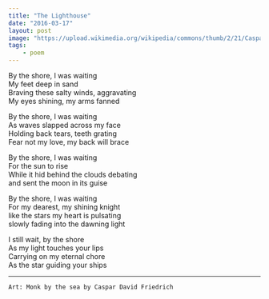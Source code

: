 ```yaml
---
title: "The Lighthouse"
date: "2016-03-17"
layout: post
image: "https://upload.wikimedia.org/wikipedia/commons/thumb/2/21/Caspar_David_Friedrich_-_Der_M%C3%B6nch_am_Meer_-_Google_Art_Project.jpg/1200px-Caspar_David_Friedrich_-_Der_M%C3%B6nch_am_Meer_-_Google_Art_Project.jpg"
tags: 
    - poem
---
```


By the shore, I was waiting  
My feet deep in sand  
Braving these salty winds, aggravating  
My eyes shining, my arms fanned  

By the shore, I was waiting  
As waves slapped across my face    
Holding back tears, teeth grating    
Fear not my love, my back will brace    

By the shore, I was waiting   
For the sun to rise   
While it hid behind the clouds debating    
and sent the moon in its guise    

By the shore, I was waiting  
For my dearest, my shining knight    
like the stars my heart is pulsating  
slowly fading into the dawning light  

I still wait, by the shore  
As my light touches your lips  
Carrying on my eternal chore  
As the star guiding your ships  


***
`Art: Monk by the sea by Caspar David Friedrich`